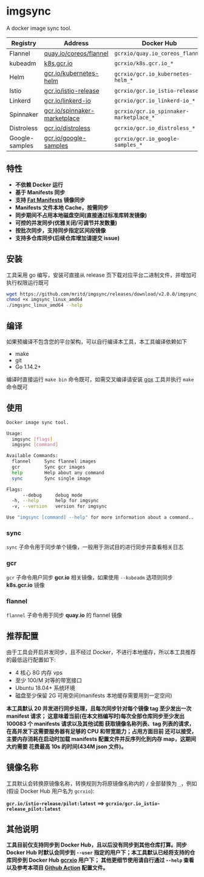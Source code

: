# imgsync

A docker image sync tool.

|Registry|Address|Docker Hub|Status|
|--------|-------|----------|------|
|Flannel|[quay.io/coreos/flannel](https://quay.io/coreos/flannel)|`gcrxio/quay.io_coreos_flannel`|[![](https://github.com/mritd/imgsync/workflows/Sync%20Flannel/badge.svg)](https://github.com/mritd/imgsync/actions)|
|kubeadm|[k8s.gcr.io](https://k8s.gcr.io)|`gcrxio/k8s.gcr.io_*`|[![](https://github.com/mritd/imgsync/workflows/Sync%20Kubeadm/badge.svg)](https://github.com/mritd/imgsync/actions)|
|Helm|[gcr.io/kubernetes-helm](https://gcr.io/kubernetes-helm)|`gcrxio/gcr.io_kubernetes-helm_*`|[![](https://github.com/mritd/imgsync/workflows/Sync%20Helm/badge.svg)](https://github.com/mritd/imgsync/actions)|
|Istio|[gcr.io/istio-release](https://gcr.io/istio-release)|`gcrxio/gcr.io_istio-release_*`|[![](https://github.com/mritd/imgsync/workflows/Sync%20Istio/badge.svg)](https://github.com/mritd/imgsync/actions)|
|Linkerd|[gcr.io/linkerd-io](https://gcr.io/linkerd-io)|`gcrxio/gcr.io_linkerd-io_*`|[![](https://github.com/mritd/imgsync/workflows/Sync%20Linkerd/badge.svg)](https://github.com/mritd/imgsync/actions)|
|Spinnaker|[gcr.io/spinnaker-marketplace](https://gcr.io/spinnaker-marketplace)|`gcrxio/gcr.io_spinnaker-marketplace_*`|[![](https://github.com/mritd/imgsync/workflows/Sync%20Spinnaker/badge.svg)](https://github.com/mritd/imgsync/actions)|
|Distroless|[gcr.io/distroless](https://gcr.io/distroless)|`gcrxio/gcr.io_distroless_*`|[![](https://github.com/mritd/imgsync/workflows/Sync%20Distroless/badge.svg)](https://github.com/mritd/imgsync/actions)|
|Google-samples|[gcr.io/google-samples](https://gcr.io/google-samples)|`gcrxio/gcr.io_google-samples_*`|[![](https://github.com/mritd/imgsync/workflows/Sync%20Google-samples/badge.svg)](https://github.com/mritd/imgsync/actions)|

## 特性

- **不依赖 Docker 运行**
- **基于 Manifests 同步**
- **支持 [Fat Manifests](https://medium.com/@arunrajeevan/handling-multi-platform-deployment-using-manifest-file-in-docker-317736a2a039) 镜像同步**
- **Manifests 文件本地 Cache，按需同步**
- **同步期间不占用本地磁盘空间(直接通过标准库转发镜像)**
- **可控的并发同步(优雅关闭/可调节并发数量)**
- **按批次同步，支持同步指定区间段镜像**
- **支持多仓库同步(后续仓库增加请提交 issue)**

## 安装

工具采用 go 编写，安装可直接从 release 页下载对应平台二进制文件，并增加可执行权限运行既可

```bash
wget https://github.com/mritd/imgsync/releases/download/v2.0.0/imgsync_linux_amd64
chmod +x imgsync_linux_amd64
./imgsync_linux_amd64 --help
```

## 编译

如果预编译不包含您的平台架构，可以自行编译本工具，本工具编译依赖如下

- make
- git
- Go 1.14.2+

编译时直接运行 `make bin` 命令既可，如需交叉编译请安装 [gox](https://github.com/mitchellh/gox) 工具并执行 `make` 命令既可

## 使用

```bash
Docker image sync tool.

Usage:
  imgsync [flags]
  imgsync [command]

Available Commands:
  flannel     Sync flannel images
  gcr         Sync gcr images
  help        Help about any command
  sync        Sync single image

Flags:
      --debug     debug mode
  -h, --help      help for imgsync
  -v, --version   version for imgsync

Use "imgsync [command] --help" for more information about a command..
```

### sync

`sync` 子命令用于同步单个镜像，一般用于测试目的进行同步并查看相关日志

### gcr

`gcr` 子命令用户同步 **gcr.io** 相关镜像，如果使用 `--kubeadm` 选项则同步 **k8s.gcr.io** 镜像

### flannel

`flannel` 子命令用于同步 **quay.io** 的 flannel 镜像

## 推荐配置

由于工具会开启并发同步，且不经过 Docker，不进行本地缓存，所以本工具推荐的最低运行配置如下:

- 4 核心 8G 内存 vps
- 至少 100/M 对等的带宽接口
- Ubuntu 18.04+ 系统环境
- 磁盘至少保留 2G 可用空间(manifests 本地缓存需要用到一定空间)

**本工具默认 20 并发进行同步处理，且每次同步针对每个镜像 tag 至少发出一次 manifest 请求；
这意味着当前(在本文档编写时)每次全部仓库同步至少发出 100083 个 manifests 请求以及其他试图
获取镜像名称列表、tag 列表的请求，在高并发下这需要服务器有足够的 CPU 和带宽能力；占用方面目前
还可以接受，主要内存消耗在启动时加载 manifests 配置文件并反序列化到内存 map，这期间大约需要
花费最高 10s 的时间(434M json 文件)。**

## 镜像名称

工具默认会转换原镜像名称，转换规则为将原镜像名称内的 `/` 全部替换为 `_`，例如(假设 Docker Hub 用户名为 `gcrxio`):

**`gcr.io/istio-release/pilot:latest` ==> `gcrxio/gcr.io_istio-release_pilot:latest`**

## 其他说明

**工具目前仅支持同步到 Docker Hub，且以后没有同步到其他仓库打算。同步 Docker Hub
时默认会同步到 `--user` 指定的用户下；本工具默认已经将支持的仓库同步到 Docker Hub [gcrxio](https://hub.docker.com/u/gcrxio) 用户下；
其他更细节使用请自行通过 `--help` 查看以及参考本项目 [Github Action](https://github.com/mritd/imgsync/tree/master/.github/workflows) 配置文件。**
